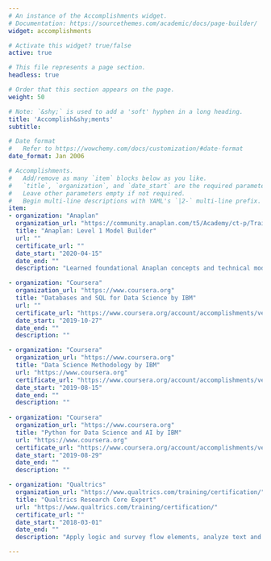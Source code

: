 ```yaml
---
# An instance of the Accomplishments widget.
# Documentation: https://sourcethemes.com/academic/docs/page-builder/
widget: accomplishments

# Activate this widget? true/false
active: true

# This file represents a page section.
headless: true

# Order that this section appears on the page.
weight: 50

# Note: `&shy;` is used to add a 'soft' hyphen in a long heading.
title: 'Accomplish&shy;ments'
subtitle:

# Date format
#   Refer to https://wowchemy.com/docs/customization/#date-format
date_format: Jan 2006

# Accomplishments.
#   Add/remove as many `item` blocks below as you like.
#   `title`, `organization`, and `date_start` are the required parameters.
#   Leave other parameters empty if not required.
#   Begin multi-line descriptions with YAML's `|2-` multi-line prefix.
item:
- organization: "Anaplan"
  organization_url: "https://community.anaplan.com/t5/Academy/ct-p/Training"
  title: "Anaplan: Level 1 Model Builder"
  url: ""
  certificate_url: ""
  date_start: "2020-04-15"
  date_end: ""
  description: "Learned foundational Anaplan concepts and technical model building skills."

- organization: "Coursera"
  organization_url: "https://www.coursera.org"
  title: "Databases and SQL for Data Science by IBM"
  url: ""
  certificate_url: "https://www.coursera.org/account/accomplishments/verify/AWC6QWTUSHGG"
  date_start: "2019-10-27"
  date_end: ""
  description: ""

- organization: "Coursera"
  organization_url: "https://www.coursera.org"
  title: "Data Science Methodology by IBM"
  url: "https://www.coursera.org"
  certificate_url: "https://www.coursera.org/account/accomplishments/verify/QYUV582HGRN6"
  date_start: "2019-08-15"
  date_end: ""
  description: ""
  
- organization: "Coursera"
  organization_url: "https://www.coursera.org"
  title: "Python for Data Science and AI by IBM"
  url: "https://www.coursera.org"
  certificate_url: "https://www.coursera.org/account/accomplishments/verify/DGCP5W3Y4EJQ"
  date_start: "2019-08-29"
  date_end: ""
  description: ""

- organization: "Qualtrics"
  organization_url: "https://www.qualtrics.com/training/certification/"
  title: "Qualtrics Research Core Expert"
  url: "https://www.qualtrics.com/training/certification/"
  certificate_url: ""
  date_start: "2018-03-01"
  date_end: ""
  description: "Apply logic and survey flow elements, analyze text and data, and employee Qualtrics API."

---
```

